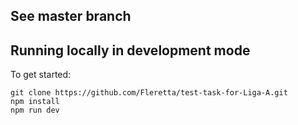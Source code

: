 ## See master branch

## Running locally in development mode

To get started:
```
git clone https://github.com/Fleretta/test-task-for-Liga-A.git
npm install
npm run dev
```
